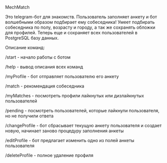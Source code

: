 MechMatch

Это telegram-бот для знакомств.
Пользователь заполняет анкету и бот волшебными образом подбирает ему собеседника!
Умеет подбирать собеседника по полу, возрасту и городу, а так же сохранять обложки для профилей.
Теперь еще и сохраняет всех пользователей в PostgreSQL базу данных.

Описание команд:

/start - начало работы с ботом

/help - вывод описания всех команд

/myProfile - бот отправляет пользователю его анкету

/match - рекомендация собеседника

/myMatches - посмотреть профили лайкнутых или дизлайкнутых пользователей

/pending - посмотреть пользователей, которые лайкнули пользователя, но не получили ответа

/changeProfile - бот сбрасывает текущую анкету пользователя и создает новую, начинает заново процедуру заполнения анкеты

/editProfile - бот предлагает изменить одно из полей анкеты пользователя

/deleteProfile - полное удаление профиля

